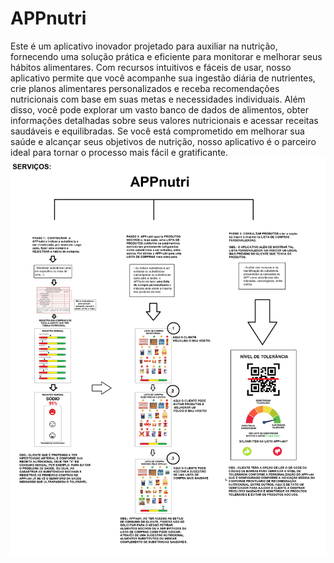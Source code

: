 # APPnutri

Este é um aplicativo inovador projetado para auxiliar na nutrição, fornecendo uma solução prática e eficiente para monitorar e melhorar seus hábitos alimentares. Com recursos intuitivos e fáceis de usar, nosso aplicativo permite que você acompanhe sua ingestão diária de nutrientes, crie planos alimentares personalizados e receba recomendações nutricionais com base em suas metas e necessidades individuais. Além disso, você pode explorar um vasto banco de dados de alimentos, obter informações detalhadas sobre seus valores nutricionais e acessar receitas saudáveis e equilibradas. Se você está comprometido em melhorar sua saúde e alcançar seus objetivos de nutrição, nosso aplicativo é o parceiro ideal para tornar o processo mais fácil e gratificante.
![texto](img/APPnutri_SERVIÇOS_BÁSICOS.png)




